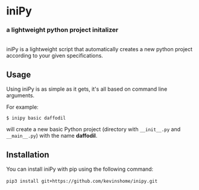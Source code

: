 # iniPy
### a lightweight python project initalizer
<br/>
iniPy is a lightweight script that automatically creates a new python project according to your given specifications.

## Usage
Using iniPy is as simple as it gets, it's all based on command line arguments.

For example:

`$ inipy basic daffodil`

will create a new basic Python project (directory with `__init__.py` and `__main__.py`) with the name __daffodil__.

## Installation
You can install iniPy with pip using the following command:<br/><br/>
`pip3 install git+https://github.com/kevinshome/inipy.git`

